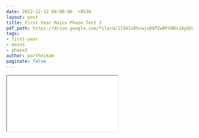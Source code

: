 ```yaml
---
date: 2022-12-12 00:00:00  +0530
layout: post
title: First Year Mains Phase Test 3
pdf_path: https://drive.google.com/file/d/1l5HJxRhrwjuD6PZwRFV0RsJAyQVczD69/preview?usp=sharing
tags: 
- first-year
- mains
- phase3
author: parthnikam
paginate: false
---
```


<iframe class="embed-pdf" src="{{ page.pdf_path }}#toolbar=0" seamless="seamless" scrolling="no" style="overflow:hidden"></iframe>
